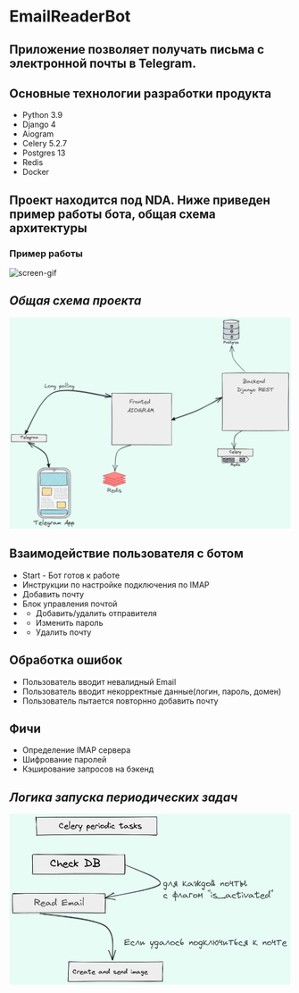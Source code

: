 # EmailReaderBot

## Приложение позволяет получать письма с электронной почты в Telegram.

## Основные технологии разработки продукта

- Python 3.9
- Django 4
- Aiogram
- Celery 5.2.7
- Postgres 13
- Redis
- Docker

## Проект находится под NDA. Ниже приведен пример работы бота, общая схема архитектуры
### Пример работы
![screen-gif](./assets/app.gif)

## _Общая схема проекта_
![text](assets/Overall.png)

## Взаимодействие пользователя с ботом

- Start - Бот готов к работе
- Инструкции по настройке подключения по IMAP
- Добавить почту
- Блок управления почтой
- - Добавить/удалить отправителя
- - Изменить пароль
- - Удалить почту


## Обработка ошибок
- Пользователь вводит невалидный Email 
- Пользователь вводит некорректные данные(логин, пароль, домен)
- Пользователь пытается повторнно добавить почту

## Фичи
- Определение IMAP сервера
- Шифрование паролей
- Кэширование запросов на бэкенд


## _Логика запуска периодических задач_
![text](assets/Celery.png)